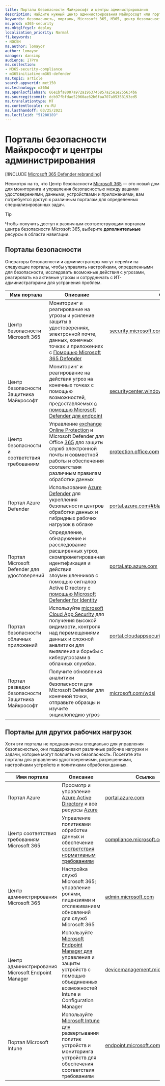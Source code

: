 ```yaml
---
title: Порталы безопасности Майкрософт и центры администрирования
description: Найдите нужный центр администрирования Майкрософт или портал для управления различными службами, связанными с безопасностью Microsoft 365
keywords: безопасность, порталы, Microsoft 365, M365, центр безопасности, центр администрирования, URL-адрес, ссылка, MTP, Microsoft Defender ATP, Центр безопасности Защитника Майкрософт, AtP Azure, Office 365 ATP, MCAS, WDSI, SCC, Intune, MDM, MEM, ASC, OATP, AATP, Cloud App Security, Azure AD, security & compliance center
ms.prod: m365-security
ms.mktglfcycl: deploy
localization_priority: Normal
f1.keywords:
- NOCSH
ms.author: lomayor
author: lomayor
manager: dansimp
audience: ITPro
ms.collection:
- M365-security-compliance
- m365initiative-m365-defender
ms.topic: article
search.appverid: met150
ms.technology: m365d
ms.openlocfilehash: 66e1bfa8007a972a1963745857a25e1e255634b6
ms.sourcegitcommit: dcb97fbfdae52960ae62b6faa707a05358193ed5
ms.translationtype: MT
ms.contentlocale: ru-RU
ms.lasthandoff: 03/25/2021
ms.locfileid: "51200189"
---
```

# <a name="microsoft-security-portals-and-admin-centers"></a>Порталы безопасности Майкрософт и центры администрирования

[!INCLUDE [Microsoft 365 Defender rebranding](../includes/microsoft-defender.md)]

Несмотря на то, что Центр безопасности [Microsoft 365](overview-security-center.md) — это новый дом для мониторинга и управления безопасностью между вашими удостоверениями, данными, устройствами и приложениями, вам потребуется доступ к различным порталам для определенных специализированных задач.

> [!TIP] 
> Чтобы получить доступ к различным соответствующим порталам центра безопасности Microsoft 365, выберите **дополнительные** ресурсы в области навигации.

## <a name="security-portals"></a>Порталы безопасности

Операторы безопасности и администраторы могут перейти на следующие порталы, чтобы управлять настройками, определенными для безопасности, исследовать возможные действия с угрозами, реагировать на активные угрозы и сотрудничать с ИТ-администраторами для устранения проблем.
<p></p>

| Имя портала | Описание | Ссылка |
|---|---|---| 
| Центр безопасности Microsoft 365 | Мониторинг и реагирование на угрозы и усиление защиты в удостоверениях, электронной почте, данных, конечных точках и приложениях с [Помощью Microsoft 365 Defender](microsoft-365-defender.md) | [security.microsoft.com](https://security.microsoft.com/) |
| Центр безопасности Защитника Майкрософт | Мониторинг и реагирование на действия угроз на конечных точках с помощью возможностей, предоставляемых [с помощью Microsoft Defender для endpoint](/windows/security/threat-protection/microsoft-defender-atp/microsoft-defender-advanced-threat-protection) | [securitycenter.windows.com](https://securitycenter.microsoft.com/) |
| Центр безопасности и соответствия требованиям | Управление [exchange Online Protection](../office-365-security/exchange-online-protection-overview.md?view=o365-worldwide) и Microsoft Defender для Office [365](/microsoft-365/security/office-365-security/defender-for-office-365?view=o365-worldwide) для защиты служб электронной почты и совместной работы и обеспечения соответствия различным правилам обработки данных | [protection.office.com](https://protection.office.com) |
| Портал Azure Defender | Использование [Azure Defender](/azure/security-center/security-center-intro) для укрепления безопасности центров обработки данных и гибридных рабочих нагрузок в облаке | [portal.azure.com/#blade/Microsoft_Azure_Security](https://portal.azure.com/#blade/Microsoft_Azure_Security/SecurityMenuBlade/0) |
| Портал Microsoft Defender для удостоверений | Определение, обнаружение и расследование расширенных угроз, скомпрометированная идентификация и действия злоумышленников с помощью сигналов Active Directory с [помощью Microsoft Defender for Identity](/azure-advanced-threat-protection/what-is-atp) | [portal.atp.azure.com](https://portal.atp.azure.com/) |
| Портал безопасности облачных приложений | Используйте [microsoft Cloud App Security](/cloud-app-security/what-is-cloud-app-security) для получения высокой видимости, контроля над перемещениями данных и сложной аналитики для выявления и борьбы с киберугрозами в облачных службах. | [portal.cloudappsecurity.com](https://portal.cloudappsecurity.com/) |
| Портал разведки безопасности Защитника Майкрософт | Получите обновления аналитики безопасности для Microsoft Defender для конечной точки, отправьте образцы и изучите энциклопедию угроз | [microsoft.com/wdsi](https://microsoft.com/wdsi) |

## <a name="portals-for-other-workloads"></a>Порталы для других рабочих нагрузок

Хотя эти порталы не предназначены специально для управления безопасностью, они поддерживают различные рабочие нагрузки и задачи, которые могут повлиять на безопасность. Посетите эти порталы для управления удостоверениями, разрешениями, настройками устройств и политиками обработки данных.
<p></p>

| Имя портала | Описание | Ссылка | 
|---|---|---| 
| Портал Azure | Просмотр и управление [Azure Active Directory](/azure/active-directory/fundamentals/active-directory-whatis) и все ресурсы [Azure](/azure/azure-resource-manager/management/overview)  | [portal.azure.com](https://portal.azure.com/) |
| Центр соответствия требованиям Microsoft 365 | Управление политиками обработки данных и обеспечение [соответствия нормативным требованиям](/compliance/regulatory/offering-home?view=o365-worldwide) | [compliance.microsoft.com](https://compliance.microsoft.com/) |
| Центр администрирования Microsoft 365 | Настройка служб Microsoft 365; управление ролями, лицензиями и отслеживанием обновлений для служб Microsoft 365 | [admin.microsoft.com](https://admin.microsoft.com/) |
| Центр администрирования Microsoft Endpoint Manager | Используйте [Microsoft Endpoint Manager для](/mem/configmgr/) управления и защиты устройств с помощью объединенных возможностей Intune и Configuration Manager | [devicemanagement.microsoft.com](https://devicemanagement.microsoft.com/) |
| Портал Microsoft Intune | Используйте [Microsoft Intune для](/intune/fundamentals/what-is-intune) развертывания политик устройств и мониторинга устройств для обеспечения соответствия требованиям | [endpoint.microsoft.com](https://endpoint.microsoft.com/#blade/Microsoft_Intune_DeviceSettings/DevicesMenu/overview)